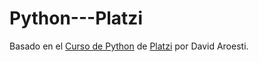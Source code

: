 # Python---Platzi

Basado en el [Curso de Python](https://platzi.com/clases/python/) de [Platzi](https://platzi.com/r/DianDelph/) por David Aroesti.
